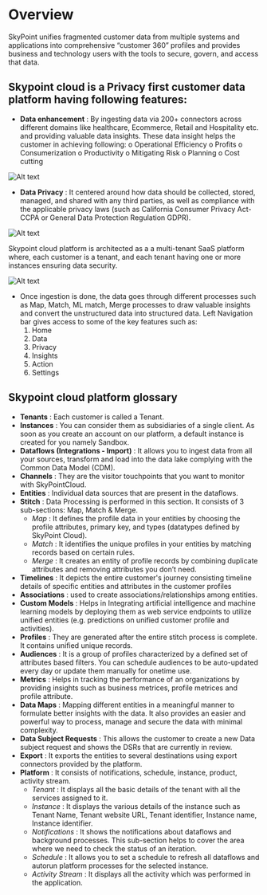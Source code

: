 # Overview
SkyPoint unifies fragmented customer data from multiple systems and applications into comprehensive “customer 360” profiles and provides business and technology users with the tools to secure, govern, and access that data. 
## Skypoint cloud is a Privacy first customer data platform having following features:

- **Data enhancement** : By ingesting data via 200+ connectors across different domains like healthcare, Ecommerce, Retail and Hospitality etc. and providing valuable data insights. These data insight helps the customer in achieving following:
o	Operational Efficiency
o	Profits
o	Consumerization 
o	Productivity
o	Mitigating Risk 
o	Planning
o	Cost cutting

![Alt text](https://github.com/skypointcloud/platform/blob/master/docs/doc_snippets/Dashboard.png)

- **Data Privacy** : It centered around how data should be collected, stored, managed, and shared with any third parties, as well as compliance with the applicable privacy laws (such as California Consumer Privacy Act- CCPA or General Data Protection Regulation GDPR).

![Alt text](https://github.com/skypointcloud/platform/blob/master/docs/doc_snippets/Domains.jpg)

 Skypoint cloud platform is architected as a a multi-tenant SaaS platform where, each customer is a tenant, and each tenant having one or more instances ensuring data security.
 
 ![Alt text](https://github.com/skypointcloud/platform/blob/master/docs/doc_snippets/Multitenant.png)
 
- Once ingestion is done, the data goes through different processes such as Map, Match, ML match, Merge processes to draw valuable insights and convert the unstructured data into structured data.
Left Navigation bar gives access to some of the key features such as:
  1. Home
  2. Data
  3. Privacy
  4. Insights
  5. Action
  6. Settings

## **Skypoint cloud platform glossary**
- **Tenants** : Each customer is called a Tenant.
- **Instances** : You can consider them as subsidiaries of a single client. As soon as you create an account on our platform, a default instance is created for you namely Sandbox.
- **Dataflows (Integrations - Import)** : It allows you to ingest data from all your sources, transform and load into the data lake complying with the Common Data Model (CDM).
- **Channels** : They are the visitor touchpoints that you want to monitor with SkyPointCloud.
- **Entities** : Individual data sources that are present in the dataflows.
- **Stitch** : Data Processing is performed in this section. It consists of 3 sub-sections: Map, Match & Merge.
  - *Map* : It defines the profile data in your entities by choosing the profile attributes, primary key, and types (datatypes defined by SkyPoint Cloud).
  - *Match* : It identifies the unique profiles in your entities by matching records based on certain rules.
  - *Merge* : It creates an entity of profile records by combining duplicate attributes and removing attributes you don’t need.
- **Timelines** : It depicts the entire customer's journey consisting timeline details of  specific entities and attributes in the customer profiles 
- **Associations** : used to create associations/relationships among  entities.
- **Custom Models** : Helps in Integrating artificial intelligence and machine learning models by deploying them as web service endpoints to utilize unified entities (e.g. predictions on unified customer profile and activities).
- **Profiles** : They are  generated after the entire stitch process is complete. It contains unified unique records.
- **Audiences** : It is a group of profiles characterized by a defined set of attributes based filters. You can schedule audiences to be auto-updated every day or update them manually for onetime use.
- **Metrics** : Helps in tracking the performance of an organizations by providing insights such as business metrices, profile metrices and profile attribute. 
- **Data Maps** : Mapping different entities in a meaningful manner to formulate better insights with the data.  It also provides an easier and powerful way to process, manage and secure the data with minimal complexity.
- **Data Subject Requests** : This allows the customer to create a new Data subject request and shows the DSRs that are currently in review.
- **Export** : It exports the entities to several destinations  using export connectors provided by the platform.
- **Platform** : It consists of notifications, schedule, instance, product, activity stream.
  - *Tenant* : It displays all the basic details of the tenant with all the services assigned to it.
  - *Instance* : It displays the various details of the instance such as Tenant Name, Tenant website URL, Tenant identifier, Instance name, Instance identifier.
  - *Notifications* : It shows the notifications about dataflows and background processes. This sub-section helps to cover the area where we need to check the status of an iteration.
  - *Schedule* : It allows you to set a schedule to refresh all dataflows and autorun platform processes for the selected instance.
  - *Activity Stream* : It displays all the activity which was performed in the application.

